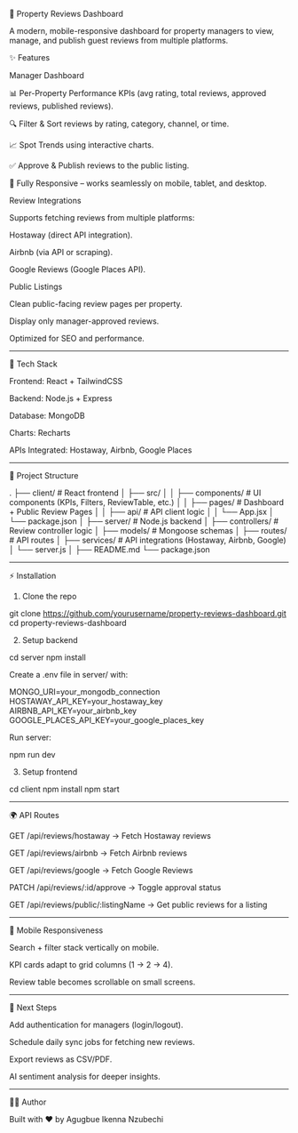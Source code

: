 🏡 Property Reviews Dashboard

A modern, mobile-responsive dashboard for property managers to view, manage, and publish guest reviews from multiple platforms.

✨ Features

Manager Dashboard

📊 Per-Property Performance KPIs (avg rating, total reviews, approved reviews, published reviews).

🔍 Filter & Sort reviews by rating, category, channel, or time.

📈 Spot Trends using interactive charts.

✅ Approve & Publish reviews to the public listing.

📱 Fully Responsive – works seamlessly on mobile, tablet, and desktop.


Review Integrations

Supports fetching reviews from multiple platforms:

Hostaway (direct API integration).

Airbnb (via API or scraping).

Google Reviews (Google Places API).


Public Listings

Clean public-facing review pages per property.

Display only manager-approved reviews.

Optimized for SEO and performance.



---

🚀 Tech Stack

Frontend: React + TailwindCSS

Backend: Node.js + Express

Database: MongoDB

Charts: Recharts

APIs Integrated: Hostaway, Airbnb, Google Places



---

📂 Project Structure

.
├── client/                 # React frontend
│   ├── src/
│   │   ├── components/     # UI components (KPIs, Filters, ReviewTable, etc.)
│   │   ├── pages/          # Dashboard + Public Review Pages
│   │   ├── api/            # API client logic
│   │   └── App.jsx
│   └── package.json
│
├── server/                 # Node.js backend
│   ├── controllers/        # Review controller logic
│   ├── models/             # Mongoose schemas
│   ├── routes/             # API routes
│   ├── services/           # API integrations (Hostaway, Airbnb, Google)
│   └── server.js
│
├── README.md
└── package.json


---

⚡️ Installation

1. Clone the repo

git clone https://github.com/yourusername/property-reviews-dashboard.git
cd property-reviews-dashboard

2. Setup backend

cd server
npm install

Create a .env file in server/ with:

MONGO_URI=your_mongodb_connection
HOSTAWAY_API_KEY=your_hostaway_key
AIRBNB_API_KEY=your_airbnb_key
GOOGLE_PLACES_API_KEY=your_google_places_key

Run server:

npm run dev

3. Setup frontend

cd client
npm install
npm start


---

🌍 API Routes

GET /api/reviews/hostaway → Fetch Hostaway reviews

GET /api/reviews/airbnb → Fetch Airbnb reviews

GET /api/reviews/google → Fetch Google Reviews

PATCH /api/reviews/:id/approve → Toggle approval status

GET /api/reviews/public/:listingName → Get public reviews for a listing



---

📱 Mobile Responsiveness

Search + filter stack vertically on mobile.

KPI cards adapt to grid columns (1 → 2 → 4).

Review table becomes scrollable on small screens.



---

🔮 Next Steps

Add authentication for managers (login/logout).

Schedule daily sync jobs for fetching new reviews.

Export reviews as CSV/PDF.

AI sentiment analysis for deeper insights.



---

👨‍💻 Author

Built with ❤️ by Agugbue Ikenna Nzubechi 

